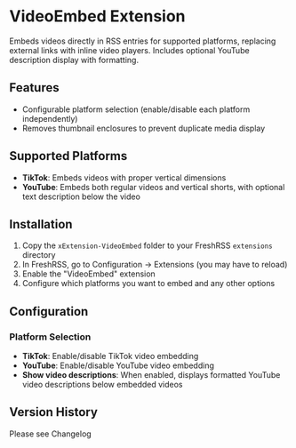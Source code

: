 # VideoEmbed Extension

Embeds videos directly in RSS entries for supported platforms, replacing external links with inline video players. Includes optional YouTube description display with formatting.

## Features
- Configurable platform selection (enable/disable each platform independently)
- Removes thumbnail enclosures to prevent duplicate media display

## Supported Platforms
- **TikTok**: Embeds videos with proper vertical dimensions
- **YouTube**: Embeds both regular videos and vertical shorts, with optional text description below the video

## Installation
1. Copy the `xExtension-VideoEmbed` folder to your FreshRSS `extensions` directory
2. In FreshRSS, go to Configuration → Extensions (you may have to reload)
3. Enable the "VideoEmbed" extension
4. Configure which platforms you want to embed and any other options

## Configuration

### Platform Selection
- **TikTok**: Enable/disable TikTok video embedding
- **YouTube**: Enable/disable YouTube video embedding  
 - **Show video descriptions**: When enabled, displays formatted YouTube video descriptions below embedded videos

## Version History

Please see Changelog
